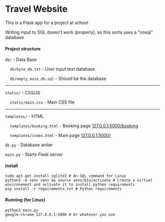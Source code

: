 # Travel Website

This is a Flask app for a project at school

Writing input to SQL doesn't work (properly), so this sorta uses a "nosql" database

#### Project structure
``db/`` - Data Base

&nbsp;&nbsp;&nbsp;&nbsp;``db/byte_db.txt`` - User input text database

&nbsp;&nbsp;&nbsp;&nbsp;``db/empty_main_db.sql`` - Should be the database

---

``static/`` - CSS/JS

&nbsp;&nbsp;&nbsp;&nbsp;``static/main.css`` - Main CSS file

---

``templates/`` - HTML

&nbsp;&nbsp;&nbsp;&nbsp;``templates/booking.html`` - Booking page [127.0.0.1:5000/booking](127.0.0.1:500/booking)

&nbsp;&nbsp;&nbsp;&nbsp;``templates/index.html`` - Main page [127.0.0.1:5000/](127.0.0.1:5000/)

``db.py`` - Database writer

``main.py`` - Starts Flask server

#### Install

```commandline
sudo apt-get install sqlite3 # An SQL command for Linux
python3 -m venv venv && source venv/bin/activate # Create a virtual environement and activate it to install python requirements
pip install -r requirements.txt # Python requirements
```

#### Running (for Linux)

```commandline
python3 main.py
google-chrome 127.0.0.1:5000 # Or whatever you use
```
